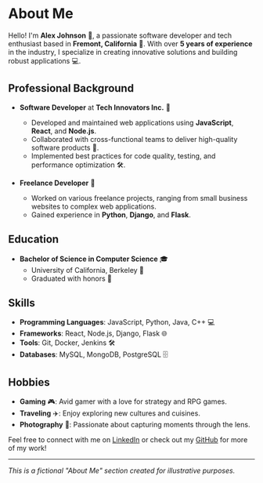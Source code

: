 # About Me

Hello! I'm **Alex Johnson** 👋, a passionate software developer and tech enthusiast based in **Fremont, California** 🌉. With over **5 years of experience** in the industry, I specialize in creating innovative solutions and building robust applications 💻.

## Professional Background

- **Software Developer** at **Tech Innovators Inc.** 🏢
  - Developed and maintained web applications using **JavaScript**, **React**, and **Node.js**.
  - Collaborated with cross-functional teams to deliver high-quality software products 🤝.
  - Implemented best practices for code quality, testing, and performance optimization 🛠️.

- **Freelance Developer** 💼
  - Worked on various freelance projects, ranging from small business websites to complex web applications.
  - Gained experience in **Python**, **Django**, and **Flask**.

## Education

- **Bachelor of Science in Computer Science** 🎓
  - University of California, Berkeley 🐻
  - Graduated with honors 🏅

## Skills

- **Programming Languages**: JavaScript, Python, Java, C++ 💻
- **Frameworks**: React, Node.js, Django, Flask 🌐
- **Tools**: Git, Docker, Jenkins 🛠️
- **Databases**: MySQL, MongoDB, PostgreSQL 🗄️

## Hobbies

- **Gaming** 🎮: Avid gamer with a love for strategy and RPG games.
- **Traveling** ✈️: Enjoy exploring new cultures and cuisines.
- **Photography** 📸: Passionate about capturing moments through the lens.

Feel free to connect with me on [LinkedIn](https://www.linkedin.com) or check out my [GitHub](https://github.com) for more of my work!

---

*This is a fictional "About Me" section created for illustrative purposes.*
